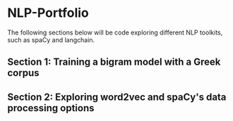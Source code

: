 # NLP-Portfolio
The following sections below will be code exploring different NLP toolkits, such as spaCy and langchain. 

## Section 1: Training a bigram model with a Greek corpus

## Section 2: Exploring word2vec and spaCy's data processing options
